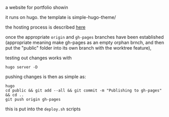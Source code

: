 a website for portfolio showin

it runs on hugo. the template is simple-hugo-theme/

the hosting process is described [here](https://gohugo.io/hosting-and-deployment/hosting-on-github/)

once the appropriate `origin` and `gh-pages` branches have been established
(appropriate meaning make gh-pages as an empty orphan brnch, and then put the
"public" folder into its own branch with the worktree feature),

testing out changes works with
```
hugo server -D
```

pushing changes is then as simple as:
```
hugo
cd public && git add --all && git commit -m "Publishing to gh-pages" && cd ..
git push origin gh-pages
```

this is put into the `deploy.sh` scripts

